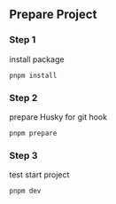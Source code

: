 ## Prepare Project

### Step 1

install package

```
pnpm install
```

### Step 2

prepare Husky for git hook

```
pnpm prepare
```

### Step 3

test start project

```
pnpm dev
```
